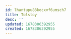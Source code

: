 ```yaml
---
id: lhantupu83kocxvf6umsch7
title: Tolstoy
desc: ''
updated: 1678306392955
created: 1678306392955
---
```

